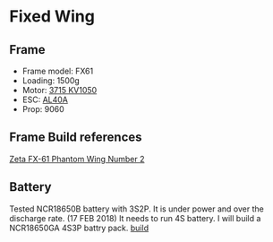 # Fixed Wing
## Frame
- Frame model: FX61
- Loading: 1500g
- Motor: [3715 KV1050](https://item.taobao.com/item.htm?spm=2013.1.0.0.626642f5TpeMR9&id=522044509920)
- ESC: [AL40A](https://item.taobao.com/item.htm?spm=2013.1.0.0.1d661821RNvsOL&id=18315460386&)
- Prop: 9060

## Frame Build references
[Zeta FX-61 Phantom Wing Number 2](http://www.itsqv.com/QVM/index.php?title=Zeta_FX-61_Phantom_Wing_Number_2)

## Battery
Tested NCR18650B battery with 3S2P. It is under power and over the discharge rate. (17 FEB 2018)
It needs to run 4S battery.
I will build a NCR18650GA 4S3P battry pack.
[build](https://www.youtube.com/watch?v=L1RYT5_lMrc)



